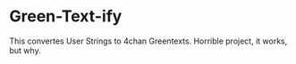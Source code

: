 # Green-Text-ify
This convertes User Strings to 4chan Greentexts. Horrible project, it works, but why.
